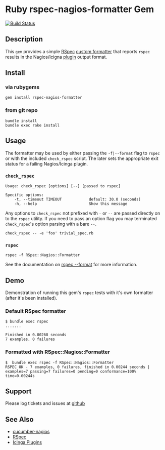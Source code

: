 Ruby rspec-nagios-formatter Gem
===============================

[![Build Status](https://travis-ci.org/jhoblitt/rspec-nagios-formatter.png)](https://travis-ci.org/jhoblitt/rspec-nagios-formatter)


Description
-----------

This `gem` provides a simple [RSpec](http://rspec.info/) [custom formatter](https://www.relishapp.com/rspec/rspec-core/docs/formatters/custom-formatters) that reports `rspec` results in the Nagios/Icigna [plugin](http://docs.icinga.org/latest/en/pluginapi.html#outputspec) output format.

Install
-------

### via rubygems

    gem install rspec-nagios-formatter

### from git repo

    bundle install
    bundle exec rake install


Usage
-----

The formatter may be used by either passing the `-f|--format` flag to `rspec` or with the included `check_rspec` script.  The later sets the appropriate exit status for a failing Nagios/Icinga plugin.

### `check_rspec`

    Usage: check_rspec [options] [--] [passed to rspec]

    Specific options:
        -t, --timeout TIMEOUT            default: 30.0 (seconds)
        -h, --help                       Show this message

Any options to `check_rspec` not prefixed with `-` or `--` are passed directly
on to the `rspec` utility.  If you need to pass an option flag you may
terminated `check_rspec`'s option parsing with a bare `--`. 

    check_rspec -- -e 'foo' trivial_spec.rb

### `rspec`

    rspec -f RSpec::Nagios::Formatter

See the documentation on [rspec --format](https://www.relishapp.com/rspec/rspec-core/v/2-6/docs/command-line/format-option)
for more information.


Demo
----

Demonstration of running this gem's `rspec` tests with it's own formatter
(after it's been installed).

### Default RSpec formatter

    $ bundle exec rspec
    .......

    Finished in 0.00268 seconds
    7 examples, 0 failures

### Formatted with RSpec::Nagios::Formatter

    $  bundle exec rspec -f RSpec::Nagios::Formatter
    RSPEC OK - 7 examples, 0 failures, finished in 0.00244 seconds | examples=7 passing=7 failures=0 pending=0 conformance=100% time=0.00244s


Support
-------

Please log tickets and issues at [github](https://github.com/jhoblitt/rspec-nagios-formatter)

See Also
--------

* [cucumber-nagios](http://auxesis.github.io/cucumber-nagios/)
* [RSpec](https://github.com/rspec/rspec)
* [Icinga Plugins](http://docs.icinga.org/latest/en/plugins.html)

